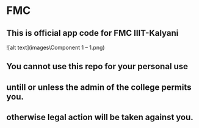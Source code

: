 # FMC

## This is official app code for FMC IIIT-Kalyani 
![alt text](images\Component 1 – 1.png)

## You cannot use this repo for your personal use
## untill or unless the admin of the college permits you.
## otherwise  legal action will be taken against you.
